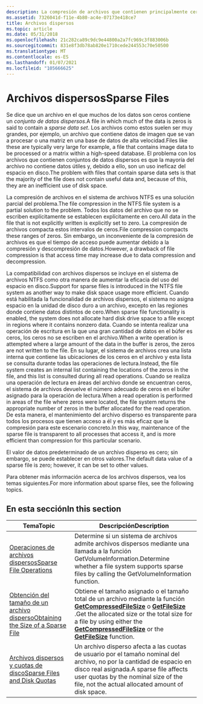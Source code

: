```yaml
---
description: La compresión de archivos que contienen principalmente ceros hace un uso eficaz del espacio en disco.
ms.assetid: 7326041d-f11e-4b80-ac4e-07173e418ce7
title: Archivos dispersos
ms.topic: article
ms.date: 05/31/2018
ms.openlocfilehash: 21c282ca89c9dc9e44800a2a7fc969c3f883006b
ms.sourcegitcommit: 831e8f3db78ab820e1710cede244553c70e50500
ms.translationtype: MT
ms.contentlocale: es-ES
ms.lasthandoff: 01/07/2021
ms.locfileid: "105666625"
---
```

# <a name="sparse-files"></a><span data-ttu-id="b29b4-103">Archivos dispersos</span><span class="sxs-lookup"><span data-stu-id="b29b4-103">Sparse Files</span></span>

<span data-ttu-id="b29b4-104">Se dice que un archivo en el que muchos de los datos son ceros contiene un *conjunto de datos dispersos*.</span><span class="sxs-lookup"><span data-stu-id="b29b4-104">A file in which much of the data is zeros is said to contain a *sparse data set*.</span></span> <span data-ttu-id="b29b4-105">Los archivos como estos suelen ser muy grandes, por ejemplo, un archivo que contiene datos de imagen que se van a procesar o una matriz en una base de datos de alta velocidad.</span><span class="sxs-lookup"><span data-stu-id="b29b4-105">Files like these are typically very large for example, a file that contains image data to be processed or a matrix within a high-speed database.</span></span> <span data-ttu-id="b29b4-106">El problema con los archivos que contienen conjuntos de datos dispersos es que la mayoría del archivo no contiene datos útiles y, debido a ello, son un uso ineficaz del espacio en disco.</span><span class="sxs-lookup"><span data-stu-id="b29b4-106">The problem with files that contain sparse data sets is that the majority of the file does not contain useful data and, because of this, they are an inefficient use of disk space.</span></span>

<span data-ttu-id="b29b4-107">La compresión de archivos en el sistema de archivos NTFS es una solución parcial del problema.</span><span class="sxs-lookup"><span data-stu-id="b29b4-107">The file compression in the NTFS file system is a partial solution to the problem.</span></span> <span data-ttu-id="b29b4-108">Todos los datos del archivo que no se escriben explícitamente se establecen explícitamente en cero.</span><span class="sxs-lookup"><span data-stu-id="b29b4-108">All data in the file that is not explicitly written is explicitly set to zero.</span></span> <span data-ttu-id="b29b4-109">La compresión de archivos compacta estos intervalos de ceros.</span><span class="sxs-lookup"><span data-stu-id="b29b4-109">File compression compacts these ranges of zeros.</span></span> <span data-ttu-id="b29b4-110">Sin embargo, un inconveniente de la compresión de archivos es que el tiempo de acceso puede aumentar debido a la compresión y descompresión de datos.</span><span class="sxs-lookup"><span data-stu-id="b29b4-110">However, a drawback of file compression is that access time may increase due to data compression and decompression.</span></span>

<span data-ttu-id="b29b4-111">La compatibilidad con archivos dispersos se incluye en el sistema de archivos NTFS como otra manera de aumentar la eficacia del uso del espacio en disco.</span><span class="sxs-lookup"><span data-stu-id="b29b4-111">Support for sparse files is introduced in the NTFS file system as another way to make disk space usage more efficient.</span></span> <span data-ttu-id="b29b4-112">Cuando está habilitada la funcionalidad de archivos dispersos, el sistema no asigna espacio en la unidad de disco duro a un archivo, excepto en las regiones donde contiene datos distintos de cero.</span><span class="sxs-lookup"><span data-stu-id="b29b4-112">When sparse file functionality is enabled, the system does not allocate hard disk drive space to a file except in regions where it contains nonzero data.</span></span> <span data-ttu-id="b29b4-113">Cuando se intenta realizar una operación de escritura en la que una gran cantidad de datos en el búfer es ceros, los ceros no se escriben en el archivo.</span><span class="sxs-lookup"><span data-stu-id="b29b4-113">When a write operation is attempted where a large amount of the data in the buffer is zeros, the zeros are not written to the file.</span></span> <span data-ttu-id="b29b4-114">En su lugar, el sistema de archivos crea una lista interna que contiene las ubicaciones de los ceros en el archivo y esta lista se consulta durante todas las operaciones de lectura.</span><span class="sxs-lookup"><span data-stu-id="b29b4-114">Instead, the file system creates an internal list containing the locations of the zeros in the file, and this list is consulted during all read operations.</span></span> <span data-ttu-id="b29b4-115">Cuando se realiza una operación de lectura en áreas del archivo donde se encuentran ceros, el sistema de archivos devuelve el número adecuado de ceros en el búfer asignado para la operación de lectura.</span><span class="sxs-lookup"><span data-stu-id="b29b4-115">When a read operation is performed in areas of the file where zeros were located, the file system returns the appropriate number of zeros in the buffer allocated for the read operation.</span></span> <span data-ttu-id="b29b4-116">De esta manera, el mantenimiento del archivo disperso es transparente para todos los procesos que tienen acceso a él y es más eficaz que la compresión para este escenario concreto.</span><span class="sxs-lookup"><span data-stu-id="b29b4-116">In this way, maintenance of the sparse file is transparent to all processes that access it, and is more efficient than compression for this particular scenario.</span></span>

<span data-ttu-id="b29b4-117">El valor de datos predeterminado de un archivo disperso es cero; sin embargo, se puede establecer en otros valores.</span><span class="sxs-lookup"><span data-stu-id="b29b4-117">The default data value of a sparse file is zero; however, it can be set to other values.</span></span>

<span data-ttu-id="b29b4-118">Para obtener más información acerca de los archivos dispersos, vea los temas siguientes.</span><span class="sxs-lookup"><span data-stu-id="b29b4-118">For more information about sparse files, see the following topics.</span></span>

## <a name="in-this-section"></a><span data-ttu-id="b29b4-119">En esta sección</span><span class="sxs-lookup"><span data-stu-id="b29b4-119">In this section</span></span>



| <span data-ttu-id="b29b4-120">Tema</span><span class="sxs-lookup"><span data-stu-id="b29b4-120">Topic</span></span>                                                                                     | <span data-ttu-id="b29b4-121">Descripción</span><span class="sxs-lookup"><span data-stu-id="b29b4-121">Description</span></span>                                                                                                                                                                                   |
|-------------------------------------------------------------------------------------------|-----------------------------------------------------------------------------------------------------------------------------------------------------------------------------------------------|
| [<span data-ttu-id="b29b4-122">Operaciones de archivos dispersos</span><span class="sxs-lookup"><span data-stu-id="b29b4-122">Sparse File Operations</span></span>](sparse-file-operations.md)<br/>                           | <span data-ttu-id="b29b4-123">Determine si un sistema de archivos admite archivos dispersos mediante una llamada a la función GetVolumeInformation.</span><span class="sxs-lookup"><span data-stu-id="b29b4-123">Determine whether a file system supports sparse files by calling the GetVolumeInformation function.</span></span><br/>                                                                                |
| [<span data-ttu-id="b29b4-124">Obtención del tamaño de un archivo disperso</span><span class="sxs-lookup"><span data-stu-id="b29b4-124">Obtaining the Size of a Sparse File</span></span>](obtaining-the-size-of-a-sparse-file.md)<br/> | <span data-ttu-id="b29b4-125">Obtiene el tamaño asignado o el tamaño total de un archivo mediante la función [**GetCompressedFileSize**](/windows/desktop/api/fileapi/nf-fileapi-getcompressedfilesizea) o [**GetFileSize**](/windows/desktop/api/FileAPI/nf-fileapi-getfilesize) .</span><span class="sxs-lookup"><span data-stu-id="b29b4-125">Get the allocated size or the total size for a file by using either the [**GetCompressedFileSize**](/windows/desktop/api/fileapi/nf-fileapi-getcompressedfilesizea) or the [**GetFileSize**](/windows/desktop/api/FileAPI/nf-fileapi-getfilesize) function.</span></span><br/> |
| [<span data-ttu-id="b29b4-126">Archivos dispersos y cuotas de disco</span><span class="sxs-lookup"><span data-stu-id="b29b4-126">Sparse Files and Disk Quotas</span></span>](sparse-files-and-disk-quota.md)<br/>                | <span data-ttu-id="b29b4-127">Un archivo disperso afecta a las cuotas de usuario por el tamaño nominal del archivo, no por la cantidad de espacio en disco real asignada.</span><span class="sxs-lookup"><span data-stu-id="b29b4-127">A sparse file affects user quotas by the nominal size of the file, not the actual allocated amount of disk space.</span></span><br/>                                                                  |



 

 

 




